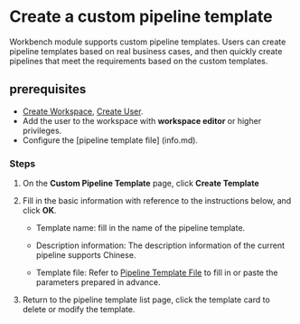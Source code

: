 # Create a custom pipeline template

Workbench module supports custom pipeline templates. Users can create pipeline templates based on real business cases, and then quickly create pipelines that meet the requirements based on the custom templates.

## prerequisites

- [Create Workspace](../../../../ghippo/user-guide/workspace/workspace.md), [Create User](../../../../ghippo/user-guide/access-control/user.md).
- Add the user to the workspace with __workspace editor__ or higher privileges.
- Configure the [pipeline template file] (info.md).

### Steps

1. On the __Custom Pipeline Template__ page, click __Create Template__

    <!--![]()screenshots-->

2. Fill in the basic information with reference to the instructions below, and click __OK__.

    - Template name: fill in the name of the pipeline template.
    - Description information: The description information of the current pipeline supports Chinese.
    - Template file: Refer to [Pipeline Template File](info.md) to fill in or paste the parameters prepared in advance.

        <!--![]()screenshots-->

3. Return to the pipeline template list page, click the template card to delete or modify the template.

    <!--![]()screenshots-->